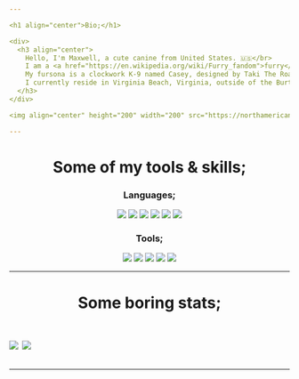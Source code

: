 ```yaml
---

<h1 align="center">Bio;</h1>

<div>
  <h3 align="center">
    Hello, I'm Maxwell, a cute canine from United States. 🇺🇸</br>
    I am a <a href="https://en.wikipedia.org/wiki/Furry_fandom">furry</a>, so please no antifur behavior.</br>
    My fursona is a clockwork K-9 named Casey, designed by Taki The Roadkill Collie.</br>
    I currently reside in Virginia Beach, Virginia, outside of the Burton Station area.
  </h3>
</div>

<img align="center" height="200" width="200" src="https://northamericanfurryclan.ga/images/3b4733ee.gif"/>

---
```


<h1 align="center">Some of my tools & skills;</h1>

<h3 align="center">Languages;</h3>
<div align="center">
  <a href="https://www.javascript.com/"><img src="https://img.shields.io/badge/javascript%20-%23323330.svg?&style=for-the-badge&logo=javascript&logoColor=%23F7DF1E"/></a>
  <a href="https://nodejs.org/en/"><img src="https://img.shields.io/badge/node.js%20-%2343853D.svg?&style=for-the-badge&logo=node.js&logoColor=white"/></a>
  <a href="https://html.spec.whatwg.org/"><img src="https://img.shields.io/badge/HTML-Hyper%20Text%20Markup%20Language-orange?&style=for-the-badge&logo=HTML5&logoColor=white"/></a>
  <a href="https://www.w3.org/Style/CSS/Overview.en.html"><img src="https://img.shields.io/badge/CSS-Cascading%20Style%20Sheets-blue?&style=for-the-badge&logo=CSS3&logoColor=white"/></a>
  <a href="https://www.lua.org/"><img src="https://img.shields.io/badge/Lua-Lua-blue?&style=for-the-badge&logo=LUA&logoColor=white"/></a>
  <a href="https://www.java.com/en/"><img src="https://img.shields.io/badge/java-%23ED8B00.svg?&style=for-the-badge&logo=java&logoColor=white"/></a>
</div>

<h3 align="center">Tools;</h3>
<div align="center">
  <a href="https://code.visualstudio.com/"><img src="https://img.shields.io/badge/VSCode-Visual%20Studio%20Code-blue?&style=for-the-badge&logo=Visual%20Studio%20Code&logoColor=white"></a>
  <a href="https://ubuntu.com/"><img src="https://img.shields.io/badge/Linux-Ubuntu%2020.04-orange?&style=for-the-badge&logo=Ubuntu&logoColor=white"></a>
  <a href="https://www.microsoft.com/en-us/windows"><img src="https://img.shields.io/badge/Microsoft-Windows%2010-yellow?&style=for-the-badge&logo=Windows&logoColor=white"></a>
  <a href="https://www.eclipse.org/ide/"><img src="https://img.shields.io/badge/Eclipse-Eclipse%20IDE-purple?&style=for-the-badge&logo=Eclipse%20IDE&logoColor=white"></a>
  <a href="https://discordhub.com/profile/210057481458548738"><img src="https://img.shields.io/badge/Discord-210057481458548738-purple?&style=for-the-badge&logo=Discord%20IDE&logoColor=white"/></a>
</div>

---

<h1 align="center">Some boring stats;<h1>

<a href="https://github.com/CaseyK9/CaseyK9">
   <img align="center" src="https://github-readme-stats.vercel.app/api/top-langs/?username=CaseyK9&hide=shell,lua,vim%20script,dockerfile&hide_border=true"/></a>
<a href="https://github.com/CaseyK9/CaseyK9">
  <img align="center" src="https://github-readme-stats.vercel.app/api?username=CaseyK9&hide_border=true&show_icons=true&count_private=true&langs_count=10"/>
</a>

---